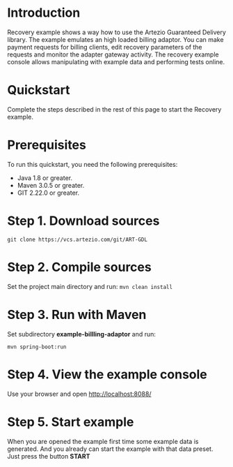 # Introduction
Recovery example shows a way how to use the Artezio Guaranteed Delivery library. The example emulates an high loaded billing adaptor. You can make payment requests for billing clients, edit recovery parameters of the requests and monitor the adapter gateway activity. The recovery example console allows manipulating with example data and performing tests online.

# Quickstart
Complete the steps described in the rest of this page to start the Recovery example.

# Prerequisites
To run this quickstart, you need the following prerequisites:

- Java 1.8 or greater.
- Maven 3.0.5 or greater.
- GIT 2.22.0 or greater.

# Step 1. Download sources
`git clone https://vcs.artezio.com/git/ART-GDL`

# Step 2. Compile sources
Set the project main directory and run:
`mvn clean install`

# Step 3. Run with Maven
Set subdirectory **example-billling-adaptor** and run:

`mvn spring-boot:run`

# Step 4. View the example console
Use your browser and open <http://localhost:8088/>

# Step 5. Start example
When you are opened the example first time some example data is generated. And you already can start the example with that data preset. Just press the button **START**
